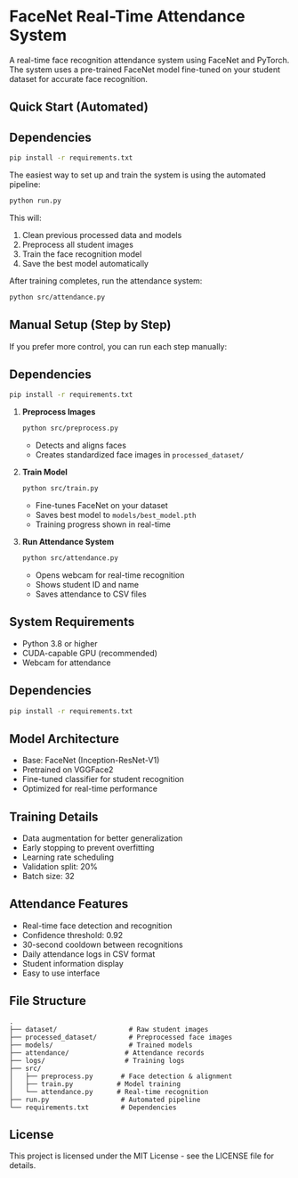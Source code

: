 # FaceNet Real-Time Attendance System

A real-time face recognition attendance system using FaceNet and PyTorch. The system uses a pre-trained FaceNet model fine-tuned on your student dataset for accurate face recognition.

## Quick Start (Automated)

## Dependencies

```bash
pip install -r requirements.txt
```
The easiest way to set up and train the system is using the automated pipeline:

```bash
python run.py
```

This will:

1. Clean previous processed data and models
2. Preprocess all student images
3. Train the face recognition model
4. Save the best model automatically

After training completes, run the attendance system:

```bash
python src/attendance.py
```

## Manual Setup (Step by Step)

If you prefer more control, you can run each step manually:

## Dependencies

```bash
pip install -r requirements.txt
```

1. **Preprocess Images**

   ```bash
   python src/preprocess.py
   ```

   - Detects and aligns faces
   - Creates standardized face images in `processed_dataset/`

2. **Train Model**

   ```bash
   python src/train.py
   ```

   - Fine-tunes FaceNet on your dataset
   - Saves best model to `models/best_model.pth`
   - Training progress shown in real-time

3. **Run Attendance System**
   ```bash
   python src/attendance.py
   ```
   - Opens webcam for real-time recognition
   - Shows student ID and name
   - Saves attendance to CSV files

## System Requirements

- Python 3.8 or higher
- CUDA-capable GPU (recommended)
- Webcam for attendance

## Dependencies

```bash
pip install -r requirements.txt
```

## Model Architecture

- Base: FaceNet (Inception-ResNet-V1)
- Pretrained on VGGFace2
- Fine-tuned classifier for student recognition
- Optimized for real-time performance

## Training Details

- Data augmentation for better generalization
- Early stopping to prevent overfitting
- Learning rate scheduling
- Validation split: 20%
- Batch size: 32

## Attendance Features

- Real-time face detection and recognition
- Confidence threshold: 0.92
- 30-second cooldown between recognitions
- Daily attendance logs in CSV format
- Student information display
- Easy to use interface


## File Structure

```
.
├── dataset/                  # Raw student images
├── processed_dataset/        # Preprocessed face images
├── models/                   # Trained models
├── attendance/              # Attendance records
├── logs/                    # Training logs
├── src/
│   ├── preprocess.py       # Face detection & alignment
│   ├── train.py           # Model training
│   └── attendance.py      # Real-time recognition
├── run.py                  # Automated pipeline
└── requirements.txt        # Dependencies
```

## License

This project is licensed under the MIT License - see the LICENSE file for details.
